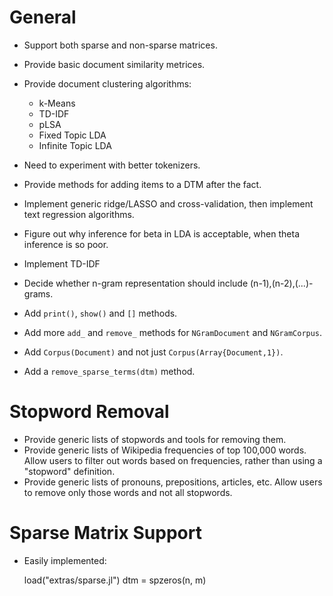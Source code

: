 # General

* Support both sparse and non-sparse matrices.
* Provide basic document similarity metrices.
* Provide document clustering algorithms:
  * k-Means
  * TD-IDF
  * pLSA
  * Fixed Topic LDA
  * Infinite Topic LDA

* Need to experiment with better tokenizers.
* Provide methods for adding items to a DTM after the fact.

* Implement generic ridge/LASSO and cross-validation, then implement text regression algorithms.

* Figure out why inference for beta in LDA is acceptable, when theta inference is so poor.

* Implement TD-IDF
* Decide whether n-gram representation should include (n-1),(n-2),(...)-grams.
* Add `print()`, `show()` and `[]` methods.

* Add more `add_` and `remove_` methods for `NGramDocument` and `NGramCorpus`.
* Add `Corpus(Document)` and not just `Corpus(Array{Document,1})`.
* Add a `remove_sparse_terms(dtm)` method.

# Stopword Removal

* Provide generic lists of stopwords and tools for removing them.
* Provide generic lists of Wikipedia frequencies of top 100,000 words. Allow users to filter out words based on frequencies, rather than using a "stopword" definition.
* Provide generic lists of pronouns, prepositions, articles, etc. Allow users to remove only those words and not all stopwords.

# Sparse Matrix Support

* Easily implemented:

    load("extras/sparse.jl")
    dtm = spzeros(n, m)
